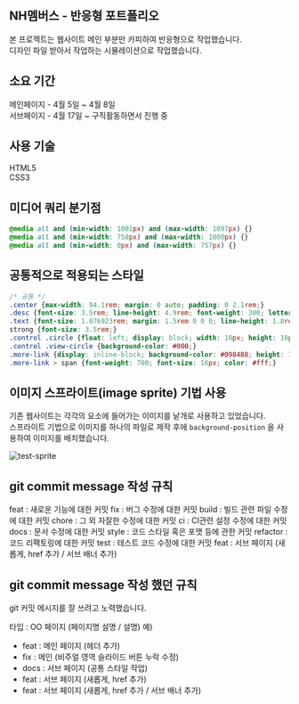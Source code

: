 ## NH멤버스 - 반응형 포트폴리오
본 프로젝트는 웹사이트 메인 부분만 카피하여 반응형으로 작업했습니다. <br>
디자인 파일 받아서 작업하는 시뮬레이션으로 작업했습니다.

## 소요 기간
메인페이지 - 4월 5일 ~ 4월 8일 <br>
서브페이지 - 4월 17일 ~ 구직활동하면서 진행 중

## 사용 기술
HTML5 <br>
CSS3

## 미디어 쿼리 분기점
```css
@media all and (min-width: 1001px) and (max-width: 1097px) {}
@media all and (min-width: 758px) and (max-width: 1000px) {}
@media all and (min-width: 0px) and (max-width: 757px) {}
```

## 공통적으로 적용되는 스타일
```css
/* 공통 */
.center {max-width: 94.1rem; margin: 0 auto; padding: 0 2.1rem;}
.desc {font-size: 3.5rem; line-height: 4.9rem; font-weight: 300; letter-spacing: -1px;}
.text {font-size: 1.076923rem; margin: 1.5rem 0 0 0; line-height: 1.8rem;}
strong {font-size: 3.5rem;}
.control .circle {float: left; display: block; width: 10px; height: 10px; margin: 0 8px 0 0; border: 2px solid #000; border-radius: 10px;}
.control .view-circle {background-color: #000;}
.more-link {display: inline-block; background-color: #098488; height: 70px; line-height: 70px; padding: 0 72px; border-radius: 35px;}
.more-link > span {font-weight: 700; font-size: 16px; color: #fff;}
```

## 이미지 스프라이트(image sprite) 기법 사용
기존 웹사이트는 각각의 요소에 들어가는 이미지를 낱개로 사용하고 있었습니다. <br>
스프라이트 기법으로 이미지를 하나의 파일로 제작 후에 `background-position` 을 사용하여 이미지를 배치했습니다. <br>

![test-sprite](https://user-images.githubusercontent.com/65770361/114313874-4ea4e980-9b33-11eb-9a4b-69fe781ead08.png)

## git commit message 작성 규칙
feat : 새로운 기능에 대한 커밋 
fix : 버그 수정에 대한 커밋 
build : 빌드 관련 파일 수정에 대한 커밋 
chore : 그 외 자잘한 수정에 대한 커밋 
ci : CI관련 설정 수정에 대한 커밋 
docs : 문서 수정에 대한 커밋 
style : 코드 스타일 혹은 포맷 등에 관한 커밋 
refactor :  코드 리팩토링에 대한 커밋 
test : 테스트 코드 수정에 대한 커밋 
feat : 서브 페이지 (새롭게, href 추가 / 서브 배너 추가) 

## git commit message 작성 했던 규칙
git 커밋 메시지를 잘 쓰려고 노력했습니다. 

타입 : OO 페이지 (페이지명 설명 / 설명) 
예) 
- feat : 메인 페이지 (헤더 추가) 
- fix : 메인 (비주얼 영역 슬라이드 버튼 누락 수정) 
- docs : 서브 페이지 (공통 스타일 작업) 
- feat : 서브 페이지 (새롭게, href 추가) 
- feat : 서브 페이지 (새롭게, href 추가 / 서브 배너 추가) 
